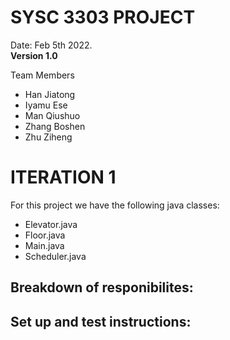 # SYSC 3303 PROJECT

Date: Feb 5th 2022.  
**Version 1.0**

Team Members
- Han Jiatong
- Iyamu Ese
- Man Qiushuo
- Zhang Boshen
- Zhu Ziheng

# ITERATION 1 
For this project we have the following java classes:
- Elevator.java
- Floor.java
- Main.java
- Scheduler.java

## Breakdown of responibilites:

## Set up and test instructions:

